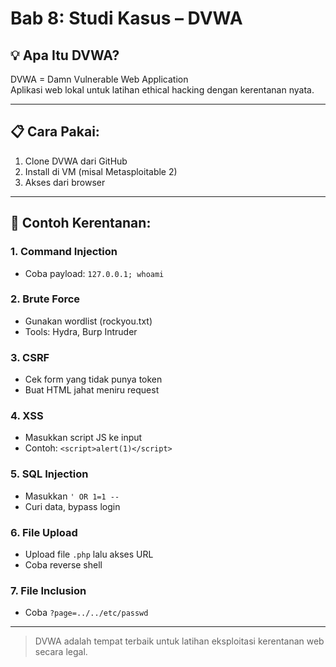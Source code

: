 # Bab 8: Studi Kasus – DVWA

## 💡 Apa Itu DVWA?

DVWA = Damn Vulnerable Web Application  
Aplikasi web lokal untuk latihan ethical hacking dengan kerentanan nyata.

---

## 📋 Cara Pakai:
1. Clone DVWA dari GitHub
2. Install di VM (misal Metasploitable 2)
3. Akses dari browser

---

## 🧪 Contoh Kerentanan:

### 1. **Command Injection**
- Coba payload: `127.0.0.1; whoami`

### 2. **Brute Force**
- Gunakan wordlist (rockyou.txt)
- Tools: Hydra, Burp Intruder

### 3. **CSRF**
- Cek form yang tidak punya token
- Buat HTML jahat meniru request

### 4. **XSS**
- Masukkan script JS ke input
- Contoh: `<script>alert(1)</script>`

### 5. **SQL Injection**
- Masukkan `' OR 1=1 --`
- Curi data, bypass login

### 6. **File Upload**
- Upload file `.php` lalu akses URL
- Coba reverse shell

### 7. **File Inclusion**
- Coba `?page=../../etc/passwd`

---

> DVWA adalah tempat terbaik untuk latihan eksploitasi kerentanan web secara legal.
